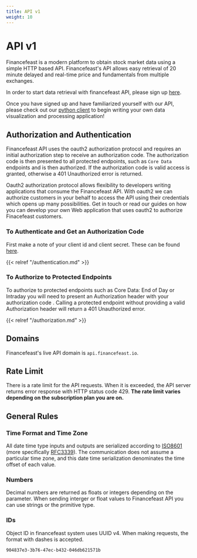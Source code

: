 ```yaml
---
title: API v1
weight: 10
---
```

# API v1
Financefeast is a modern platform to obtain stock market data using a simple HTTP based API.  Financefeast's
API allows easy retrieval of 20 minute delayed and real-time price and fundamentals from multiple exchanges.

In order to start data retrieval with financefeast API, please sign up
[here](https://identity.financefeast.io/account/signup).

Once you have signed up and have familiarized yourself with our API, please
check out our [python client](https://github.com/financefeast/python_client)
to begin writing your own data visualization and processing application!

## Authorization and Authentication

Financefeast API uses the oauth2 authorization protocol and requires an initial authorization step to receive an authorization code. 
The authorization code is then presented to all protected endpoints, such as <code>Core Data</code> endpoints and is then authorized. 
If the authorization code is valid access is granted, otherwise a 401 Unauthorized error is returned.

Oauth2 authorization protocol allows flexibility to developers writing applications that consume the Financefeast API. 
With oauth2 we can authorize customers in your behalf to access the API using their credentials which opens up many possibilities. 
Get in touch or read our guides on how you can develop your own Web application that uses oauth2 to authorize Finacefeast customers.

### To Authenticate and Get an Authorization Code

First make a note of your client id and client secret. These can be found [here](https://customer.financefeast.io). 

{{< relref "/authentication.md" >}}

### To Authorize to Protected Endpoints

To authorize to protected endpoints such as Core Data: End of Day or Intraday you will need to present an Authorization header with your authorization code . 
Calling a protected endpoint without providing a valid Authorization header will return a 401 Unauthorized error.

{{< relref "/authorization.md" >}}

## Domains
Financefeast's live API domain is `api.financefeast.io`.

## Rate Limit
There is a rate limit for the API requests.  When it is exceeded, the API
server returns error response with HTTP status code 429.  **The rate limit varies depending on the
subscription plan you are on.**

## General Rules

### Time Format and Time Zone
All date time type inputs and outputs are serialized according to
[ISO8601](https://www.iso.org/iso-8601-date-and-time-format.html)
(more specifically [RFC3339](https://tools.ietf.org/html/rfc3339)).  The
communication does not assume a particular time zone, and this date time
serialization denominates the time offset of each value.

### Numbers
Decimal numbers are returned as floats or integers depending on the parameter. When sending interger or float values
to Financefeast API you can use strings or the primitive type.

### IDs
Object ID in financefeast system uses UUID v4.  When making requests, the format
with dashes is accepted.

```
904837e3-3b76-47ec-b432-046db621571b
```
